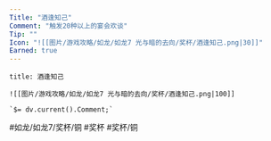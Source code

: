 ```yaml
---
Title: "酒逢知己"
Comment: "触发20种以上的宴会欢谈"
Tip: ""
Icon: "![[图片/游戏攻略/如龙/如龙7 光与暗的去向/奖杯/酒逢知己.png|30]]"
Earned: true
---
```

```ad-common-bronze-trophy
title: 酒逢知己

![[图片/游戏攻略/如龙/如龙7 光与暗的去向/奖杯/酒逢知己.png|100]]

`$= dv.current().Comment;`

```

#如龙/如龙7/奖杯/铜 #奖杯 #奖杯/铜
